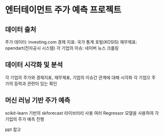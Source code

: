 # 엔터테이먼트 주가 예측 프로젝트

## 데이터 출처
  주가 데이터: investing.com
  경제 지표: 국가 통계 포털(KOSIS)
  재무제표: opendart(전자공시 시스템)
  각 기업의 이슈: 네이버 뉴스 크롤링
  
## 데이터 시각화 및 분석
  각 기업의 주가와 경제지표, 재무제표, 기업의 이슈간 관계에 대해 시각화
  각 기업으 주가의 등락과 관련이 있는 확인
  
## 머신 러닝 기반 주가 예측
  scikit-learn 기반의 skforecast 라이브러리 사용
  여러 Regressor 모델을 사용하여 각 기업의 주가 예측 진행

ppt 참고
